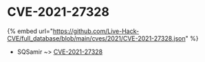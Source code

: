 # CVE-2021-27328
{% embed url="https://github.com/Live-Hack-CVE/full_database/blob/main/cves/2021/CVE-2021-27328.json" %}

* SQSamir ~> [CVE-2021-27328](https://www.alice-snow.ru/2021/database/cve-2021-27328/cve-2021-27328-sqsamir)